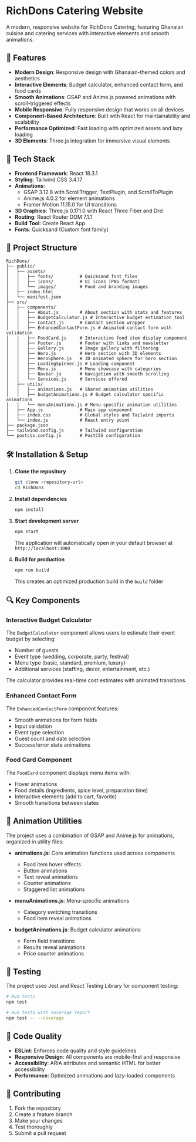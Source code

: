 # RichDons Catering Website

A modern, responsive website for RichDons Catering, featuring Ghanaian cuisine and catering services with interactive elements and smooth animations.

## 🌟 Features

- **Modern Design**: Responsive design with Ghanaian-themed colors and aesthetics
- **Interactive Elements**: Budget calculator, enhanced contact form, and food cards
- **Smooth Animations**: GSAP and Anime.js powered animations with scroll-triggered effects
- **Mobile Responsive**: Fully responsive design that works on all devices
- **Component-Based Architecture**: Built with React for maintainability and scalability
- **Performance Optimized**: Fast loading with optimized assets and lazy loading
- **3D Elements**: Three.js integration for immersive visual elements

## 🚀 Tech Stack

- **Frontend Framework**: React 18.3.1
- **Styling**: Tailwind CSS 3.4.17
- **Animations**: 
  - GSAP 3.12.8 with ScrollTrigger, TextPlugin, and ScrollToPlugin
  - Anime.js 4.0.2 for element animations
  - Framer Motion 11.15.0 for UI transitions
- **3D Graphics**: Three.js 0.171.0 with React Three Fiber and Drei
- **Routing**: React Router DOM 7.1.1
- **Build Tool**: Create React App
- **Fonts**: Quicksand (Custom font family)

## 📁 Project Structure

```
RichDons/
├── public/
│   ├── assets/
│   │   ├── fonts/          # Quicksand font files
│   │   ├── icons/          # UI icons (PNG format)
│   │   └── images/         # Food and branding images
│   ├── index.html
│   └── manifest.json
├── src/
│   ├── components/
│   │   ├── About.js        # About section with stats and features
│   │   ├── BudgetCalculator.js # Interactive budget estimation tool
│   │   ├── Contact.js      # Contact section wrapper
│   │   ├── EnhancedContactForm.js # Animated contact form with validation
│   │   ├── FoodCard.js     # Interactive food item display component
│   │   ├── Footer.js       # Footer with links and newsletter
│   │   ├── Gallery.js      # Image gallery with filtering
│   │   ├── Hero.js         # Hero section with 3D elements
│   │   ├── HeroSphere.js   # 3D animated sphere for hero section
│   │   ├── LoadingSpinner.js # Loading component
│   │   ├── Menu.js         # Menu showcase with categories
│   │   ├── Navbar.js       # Navigation with smooth scrolling
│   │   └── Services.js     # Services offered
│   ├── utils/
│   │   ├── animations.js   # Shared animation utilities
│   │   ├── budgetAnimations.js # Budget calculator specific animations
│   │   └── menuAnimations.js # Menu-specific animation utilities
│   ├── App.js              # Main app component
│   ├── index.css           # Global styles and Tailwind imports
│   └── index.js            # React entry point
├── package.json
├── tailwind.config.js      # Tailwind configuration
└── postcss.config.js       # PostCSS configuration
```


## 🛠️ Installation & Setup

1. **Clone the repository**
   ```bash
   git clone <repository-url>
   cd RichDons
   ```

2. **Install dependencies**
   ```bash
   npm install
   ```

3. **Start development server**
   ```bash
   npm start
   ```
   The application will automatically open in your default browser at `http://localhost:3000`

4. **Build for production**
   ```bash
   npm run build
   ```
   This creates an optimized production build in the `build` folder

## 🔍 Key Components

### Interactive Budget Calculator
The `BudgetCalculator` component allows users to estimate their event budget by selecting:
- Number of guests
- Event type (wedding, corporate, party, festival)
- Menu type (basic, standard, premium, luxury)
- Additional services (staffing, decor, entertainment, etc.)

The calculator provides real-time cost estimates with animated transitions.

### Enhanced Contact Form
The `EnhancedContactForm` component features:
- Smooth animations for form fields
- Input validation
- Event type selection
- Guest count and date selection
- Success/error state animations

### Food Card Component
The `FoodCard` component displays menu items with:
- Hover animations
- Food details (ingredients, spice level, preparation time)
- Interactive elements (add to cart, favorite)
- Smooth transitions between states


## 🎨 Animation Utilities

The project uses a combination of GSAP and Anime.js for animations, organized in utility files:

- **animations.js**: Core animation functions used across components
  - Food item hover effects
  - Button animations
  - Text reveal animations
  - Counter animations
  - Staggered list animations

- **menuAnimations.js**: Menu-specific animations
  - Category switching transitions
  - Food item reveal animations

- **budgetAnimations.js**: Budget calculator animations
  - Form field transitions
  - Results reveal animations
  - Price counter animations

## 🧪 Testing

The project uses Jest and React Testing Library for component testing:

```bash
# Run tests
npm test

# Run tests with coverage report
npm test -- --coverage
```

## 🔧 Code Quality

- **ESLint**: Enforces code quality and style guidelines
- **Responsive Design**: All components are mobile-first and responsive
- **Accessibility**: ARIA attributes and semantic HTML for better accessibility
- **Performance**: Optimized animations and lazy-loaded components

## 🤝 Contributing

1. Fork the repository
2. Create a feature branch
3. Make your changes
4. Test thoroughly
5. Submit a pull request


